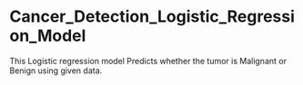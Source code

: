 # Cancer_Detection_Logistic_Regression_Model
This Logistic regression model Predicts whether the tumor is Malignant or Benign using given data. 
